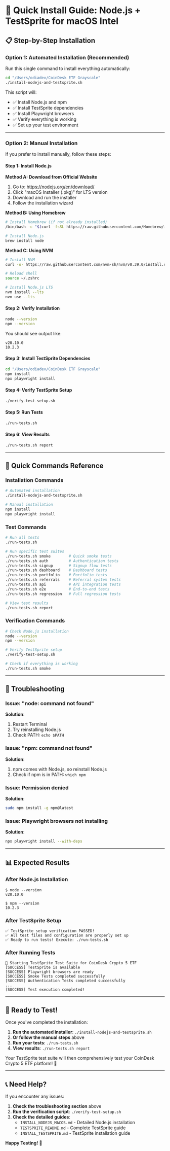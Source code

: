 # 🚀 Quick Install Guide: Node.js + TestSprite for macOS Intel

## 📋 **Step-by-Step Installation**

### **Option 1: Automated Installation (Recommended)**

Run this single command to install everything automatically:

```bash
cd "/Users/odiadev/CoinDesk ETF Grayscale"
./install-nodejs-and-testsprite.sh
```

This script will:
- ✅ Install Node.js and npm
- ✅ Install TestSprite dependencies
- ✅ Install Playwright browsers
- ✅ Verify everything is working
- ✅ Set up your test environment

---

### **Option 2: Manual Installation**

If you prefer to install manually, follow these steps:

#### **Step 1: Install Node.js**

**Method A: Download from Official Website**
1. Go to: https://nodejs.org/en/download/
2. Click "macOS Installer (.pkg)" for LTS version
3. Download and run the installer
4. Follow the installation wizard

**Method B: Using Homebrew**
```bash
# Install Homebrew (if not already installed)
/bin/bash -c "$(curl -fsSL https://raw.githubusercontent.com/Homebrew/install/HEAD/install.sh)"

# Install Node.js
brew install node
```

**Method C: Using NVM**
```bash
# Install NVM
curl -o- https://raw.githubusercontent.com/nvm-sh/nvm/v0.39.0/install.sh | bash

# Reload shell
source ~/.zshrc

# Install Node.js LTS
nvm install --lts
nvm use --lts
```

#### **Step 2: Verify Installation**
```bash
node --version
npm --version
```

You should see output like:
```
v20.10.0
10.2.3
```

#### **Step 3: Install TestSprite Dependencies**
```bash
cd "/Users/odiadev/CoinDesk ETF Grayscale"
npm install
npx playwright install
```

#### **Step 4: Verify TestSprite Setup**
```bash
./verify-test-setup.sh
```

#### **Step 5: Run Tests**
```bash
./run-tests.sh
```

#### **Step 6: View Results**
```bash
./run-tests.sh report
```

---

## 🎯 **Quick Commands Reference**

### **Installation Commands**
```bash
# Automated installation
./install-nodejs-and-testsprite.sh

# Manual installation
npm install
npx playwright install
```

### **Test Commands**
```bash
# Run all tests
./run-tests.sh

# Run specific test suites
./run-tests.sh smoke        # Quick smoke tests
./run-tests.sh auth         # Authentication tests
./run-tests.sh signup       # Signup flow tests
./run-tests.sh dashboard    # Dashboard tests
./run-tests.sh portfolio    # Portfolio tests
./run-tests.sh referrals    # Referral system tests
./run-tests.sh api          # API integration tests
./run-tests.sh e2e          # End-to-end tests
./run-tests.sh regression   # Full regression tests

# View test results
./run-tests.sh report
```

### **Verification Commands**
```bash
# Check Node.js installation
node --version
npm --version

# Verify TestSprite setup
./verify-test-setup.sh

# Check if everything is working
./run-tests.sh smoke
```

---

## 🔧 **Troubleshooting**

### **Issue: "node: command not found"**
**Solution**: 
1. Restart Terminal
2. Try reinstalling Node.js
3. Check PATH: `echo $PATH`

### **Issue: "npm: command not found"**
**Solution**: 
1. npm comes with Node.js, so reinstall Node.js
2. Check if npm is in PATH: `which npm`

### **Issue: Permission denied**
**Solution**:
```bash
sudo npm install -g npm@latest
```

### **Issue: Playwright browsers not installing**
**Solution**:
```bash
npx playwright install --with-deps
```

---

## 📊 **Expected Results**

### **After Node.js Installation**
```
$ node --version
v20.10.0

$ npm --version
10.2.3
```

### **After TestSprite Setup**
```
✅ TestSprite setup verification PASSED!
✅ All test files and configuration are properly set up
✅ Ready to run tests! Execute: ./run-tests.sh
```

### **After Running Tests**
```
🚀 Starting TestSprite Test Suite for CoinDesk Crypto 5 ETF
[SUCCESS] TestSprite is available
[SUCCESS] Playwright browsers are ready
[SUCCESS] Smoke Tests completed successfully
[SUCCESS] Authentication Tests completed successfully
...
[SUCCESS] Test execution completed!
```

---

## 🎉 **Ready to Test!**

Once you've completed the installation:

1. **Run the automated installer**: `./install-nodejs-and-testsprite.sh`
2. **Or follow the manual steps** above
3. **Run your tests**: `./run-tests.sh`
4. **View results**: `./run-tests.sh report`

Your TestSprite test suite will then comprehensively test your CoinDesk Crypto 5 ETF platform! 🚀

---

## 📞 **Need Help?**

If you encounter any issues:

1. **Check the troubleshooting section** above
2. **Run the verification script**: `./verify-test-setup.sh`
3. **Check the detailed guides**:
   - `INSTALL_NODEJS_MACOS.md` - Detailed Node.js installation
   - `TESTSPRITE_README.md` - Complete TestSprite guide
   - `INSTALL_TESTSPRITE.md` - TestSprite installation guide

**Happy Testing!** 🎯


